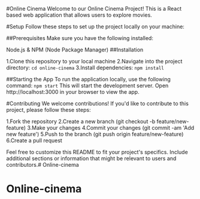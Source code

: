 #Online Cinema
Welcome to our Online Cinema Project! This is a React based web application that allows users to explore movies.

#Setup
Follow these steps to set up the project locally on your machine:

##Prerequisites
Make sure you have the following installed:

Node.js & NPM (Node Package Manager)
##Installation

1.Clone this repository to your local machine
2.Navigate into the project directory:
`cd online-cinema`
3.Install dependencies:
`npm install`

##Starting the App
To run the application locally, use the following command:
`npm start`
This will start the development server. Open http://localhost:3000 in your browser to view the app.

#Contributing
We welcome contributions! If you'd like to contribute to this project, please follow these steps:

1.Fork the repository
2.Create a new branch (git checkout -b feature/new-feature)
3.Make your changes
4.Commit your changes (git commit -am 'Add new feature')
5.Push to the branch (git push origin feature/new-feature)
6.Create a pull request

Feel free to customize this README to fit your project's specifics. Include additional sections or information that might be relevant to users and contributors.# Online-cinema
# Online-cinema
